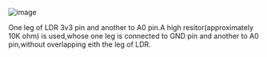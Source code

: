 ![image](https://github.com/SoubhagyaKhan/LDR-Sensor/assets/115607099/56063aec-14b4-4800-a487-a94041904392)

One leg of LDR 3v3 pin and another to A0 pin.A high resitor(approximately 10K ohm) is used,whose one leg is connected to GND pin and another to A0 pin,without overlapping eith the leg of LDR.
